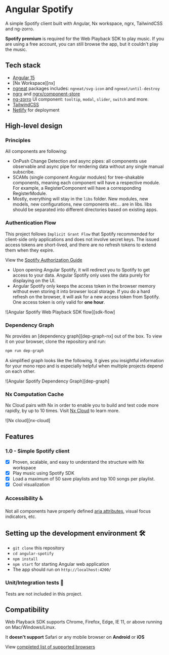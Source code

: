 # Angular Spotify

A simple Spotify client built with Angular, Nx workspace, ngrx, TailwindCSS and ng-zorro.

**Spotify premium** is required for the Web Playback SDK to play music. If you are using a free account, you can still browse the app, but it couldn't play the music.

## Tech stack

- [Angular 15][angular]
- [Nx Workspace][nx]
- [ngneat][] packages includes: `ngneat/svg-icon` and `ngneat/until-destroy`
- [ngrx][ngrx] and [ngrx/component-store][component-store]
- [ng-zorro][ng-zorro] UI component: `tooltip`, `modal`, `slider`, `switch` and more.
- [TailwindCSS][tailwind]
- [Netlify][netlify] for deployment

[angular]: https://angular.io/
[ngrx]: https://ngrx.io/
[component-store]: https://ngrx.io/guide/component-store
[tailwind]: https://tailwindcss.com/
[ng-zorro]: https://ng.ant.design/docs/introduce/en
[netlify]: http://netlify.com/
[ngneat]: https://github.com/ngneat

## High-level design

### Principles

All components are following:

- OnPush Change Detection and async pipes: all components use observable and async pipe for rendering data without any single manual subscribe.
- SCAMs (single component Angular modules) for tree-shakable components, meaning each component will have a respective module. For example, a RegisterComponent will have a corresponding RegisterModule.
- Mostly, everything will stay in the `libs` folder. New modules, new models, new configurations, new components etc... are in libs. libs should be separated into different directories based on existing apps.



### Authentication Flow

This project follows `Implicit Grant Flow` that Spotify recommended for client-side only applications and does not involve secret keys. The issued access tokens are short-lived, and there are no refresh tokens to extend them when they expire.

View the [Spotify Authorization Guide](https://developer.spotify.com/documentation/general/guides/authorization-guide/)

- Upon opening Angular Spotify, it will redirect you to Spotify to get access to your data. Angular Spotify only uses the data purely for displaying on the UI.
- Angular Spotify only keeps the access token in the browser memory without even storing it into browser local storage. If you do a hard refresh on the browser, it will ask for a new access token from Spotify. One access token is only valid for **one hour**.

![Angular Spotify Web Playback SDK flow][sdk-flow]

### Dependency Graph

Nx provides an [dependency graph][dep-graph-nx] out of the box. To view it on your browser, clone the repository and run:

```bash
npm run dep-graph
```

A simplified graph looks like the following. It gives you insightful information for your mono repo and is especially helpful when multiple projects depend on each other.

![Angular Spotify Dependency Graph][dep-graph]

### Nx Computation Cache

Nx Cloud pairs with Nx in order to enable you to build and test code more rapidly, by up to 10 times. Visit [Nx Cloud](https://nx.app/) to learn more.

![Nx cloud][nx-cloud]

## Features

### 1.0 - Simple Spotify client

- [x] Proven, scalable, and easy to understand the structure with Nx workspace
- [x] Play music using Spotify SDK
- [x] Load a maximum of 50 save playlists and top 100 songs per playlist.
- [x] Cool visualization

### Accessibility ♿

Not all components have properly defined [aria attributes](https://developer.mozilla.org/en-US/docs/Web/Accessibility/ARIA), visual focus indicators, etc.

## Setting up the development environment 🛠

- `git clone` this repository
- `cd angular-spotify`
- `npm install`
- `npm start` for starting Angular web application
- The app should run on `http://localhost:4200/`

### Unit/Integration tests 🧪

Tests are not included in this project.

## Compatibility

Web Playback SDK supports Chrome, Firefox, Edge, IE 11, or above running on Mac/Windows/Linux.

It **doesn't support** Safari or any mobile browser on **Android** or **iOS**

View [completed list of supported browsers](https://developer.spotify.com/documentation/web-playback-sdk/#supported-browsers)
